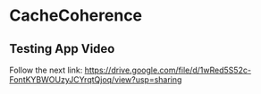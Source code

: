 # CacheCoherence

## Testing App Video
  
  Follow the next link:
    https://drive.google.com/file/d/1wRed5S52c-FontKYBWOUzyJCYrqtQjoq/view?usp=sharing
